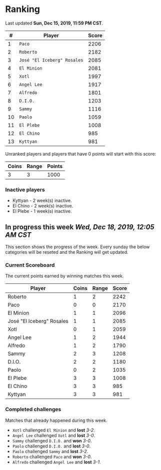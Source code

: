 # Ranking

Last updated **Sun, Dec 15, 2019, 11:59 PM CST**.

|#|Player|Score|
|-|------|-----|
|1|`Paco`|2206|
|2|`Roberto`|2182|
|3|`José "El Iceberg" Rosales`|2085|
|4|`El Minion`|2081|
|5|`Xotl`|1997|
|6|`Angel Lee`|1917|
|7|`Alfredo`|1801|
|8|`D.I.O.`|1203|
|9|`Sammy`|1116|
|10|`Paolo`|1059|
|11|`El Plebe`|1008|
|12|`El Chino`|985|
|13|`Kyttyan`|981|

Unranked players and players that have 0 points will start with this score:

|Coins|Range|Points|
|-----|-----|------|
|3|3|1000|

### Inactive players
* Kyttyan - 2 week(s) inactive.
* El Chino - 2 week(s) inactive.
* El Plebe - 1 week(s) inactive.

## In progress this week *Wed, Dec 18, 2019, 12:05 AM CST*
This section shows the progress of the week. Every sunday the below categories will be reseted and the Ranking will get updated.

### Current Scoreboard
The current points earned by winning matches this week.

|Player|Coins|Range|Score|
|------|-----|-----|-----|
|Roberto|1|2|2242|
|Paco|0|0|2170|
|El Minion|1|1|2096|
|José "El Iceberg" Rosales|1|1|2085|
|Xotl|0|1|2059|
|Angel Lee|1|2|1944|
|Alfredo|1|2|1790|
|Sammy|2|3|1208|
|D.I.O.|2|2|1180|
|Paolo|0|2|1035|
|El Plebe|3|3|1008|
|El Chino|3|3|985|
|Kyttyan|3|3|981|

### Completed challenges
Matches that already happened during this week.

* `Xotl` challenged `El Minion` and **lost** *3-2*.
* `Angel Lee` challenged `Xotl` and **lost** *3-0*.
* `Sammy` challenged `D.I.O.` and **won** *3-0*.
* `Paolo` challenged `D.I.O.` and **lost** *3-0*.
* `Paolo` challenged `Sammy` and **lost** *3-2*.
* `Roberto` challenged `Paco` and **won** *3-0*.
* `Alfredo` challenged `Angel Lee` and **lost** *3-1*.
